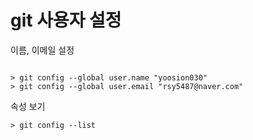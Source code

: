 # git 사용자 설정

이름, 이메일 설정
```git

> git config --global user.name "yoosion030"
> git config --global user.email "rsy5487@naver.com"

```

속성 보기
```git
> git config --list
```